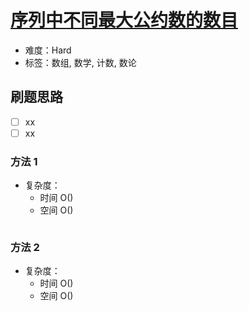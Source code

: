 # [序列中不同最大公约数的数目](https://leetcode-cn.com/problems/number-of-different-subsequences-gcds/)

- 难度：Hard
- 标签：数组, 数学, 计数, 数论

## 刷题思路

- [ ] xx
- [ ] xx

### 方法 1

- 复杂度：
    - 时间 O()
    - 空间 O()

``` js

```

### 方法 2

- 复杂度：
    - 时间 O()
    - 空间 O()

``` js

```
